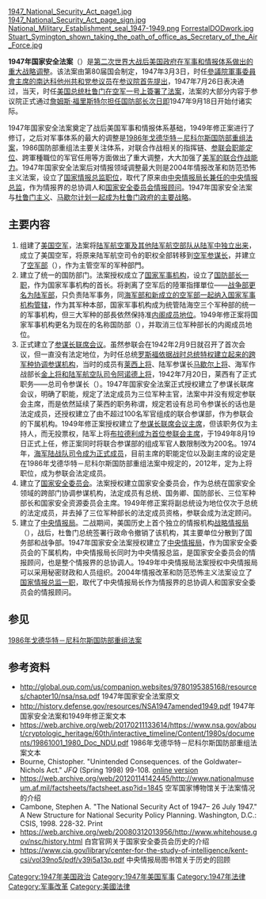 [1947_National_Security_Act_page1.jpg](https://zh.wikipedia.org/wiki/File:1947_National_Security_Act_page1.jpg "fig:1947_National_Security_Act_page1.jpg")
[1947_National_Security_Act_page_sign.jpg](https://zh.wikipedia.org/wiki/File:1947_National_Security_Act_page_sign.jpg "fig:1947_National_Security_Act_page_sign.jpg")
[National_Military_Establishment_seal_1947-1949.png](https://zh.wikipedia.org/wiki/File:National_Military_Establishment_seal_1947-1949.png "fig:National_Military_Establishment_seal_1947-1949.png")
[ForrestalDODwork.jpg](https://zh.wikipedia.org/wiki/File:ForrestalDODwork.jpg "fig:ForrestalDODwork.jpg")
[Stuart_Symington_shown_taking_the_oath_of_office_as_Secretary_of_the_Air_Force.jpg](https://zh.wikipedia.org/wiki/File:Stuart_Symington_shown_taking_the_oath_of_office_as_Secretary_of_the_Air_Force.jpg "fig:Stuart_Symington_shown_taking_the_oath_of_office_as_Secretary_of_the_Air_Force.jpg")

**1947年国家安全法案**（）是[第二次世界大战后](../Page/第二次世界大战.md "wikilink")[美国政府在](https://zh.wikipedia.org/wiki/美国政府 "wikilink")[军事和](https://zh.wikipedia.org/wiki/军事 "wikilink")[情报体系做出的重大战略调整](https://zh.wikipedia.org/wiki/情报 "wikilink")。该法案由第80届国会制定，1947年3月3日，时任[參議院軍事委員會主席的](https://zh.wikipedia.org/wiki/美國參議院軍事委員會 "wikilink")[南达科他州](../Page/南达科他州.md "wikilink")[共和党](https://zh.wikipedia.org/wiki/共和党 "wikilink")[参议员](https://zh.wikipedia.org/wiki/参议员 "wikilink")在[参议院首先提出](https://zh.wikipedia.org/wiki/参议院 "wikilink")，1947年7月26日表决通过，当天，时任[美国总统](../Page/美国总统.md "wikilink")[杜鲁门在](../Page/哈里·S·杜鲁门.md "wikilink")[空军一号上簽署了法案](../Page/空军一号.md "wikilink")，法案的大部分内容于参议院正式通过[詹姆斯·福里斯特尔担任](https://zh.wikipedia.org/wiki/詹姆斯·福里斯特尔 "wikilink")[国防部长次日即](../Page/美国国防部长.md "wikilink")1947年9月18日开始付诸实际。

1947年国家安全法案奠定了战后美国军事和情报体系基础，1949年修正案进行了修订，之后对军事体系的最大的调整是[1986年戈德华特－尼科尔斯国防部重组法案](../Page/戈德华特－尼科尔斯国防部重构法案.md "wikilink")，1986国防部重组法主要关注体系，对联合作战相关的指挥链、[参联会职能定位](https://zh.wikipedia.org/wiki/参谋长联席会议 "wikilink")、跨軍種職位的军官任用等方面做出了重大调整，大大加强了[美军的联合作战能力](../Page/美军.md "wikilink")。1947年国家安全法案后对情报领域调整最大则是2004年情报改革和防范恐怖主义法案，设立了[国家情报总监职位](https://zh.wikipedia.org/wiki/国家情报总监 "wikilink")，取代了原来由[中央情报局长兼任的](https://zh.wikipedia.org/wiki/中央情报局长 "wikilink")[中央情报总监](https://zh.wikipedia.org/wiki/中央情报总监 "wikilink")，作为情报界的总协调人和[国家安全委员会情报顾问](../Page/美国国家安全委员会.md "wikilink")。1947年国家安全法案与[杜鲁门主义](../Page/杜鲁门主义.md "wikilink")、[马歇尔计划一起成为杜鲁门政府的主要战略](../Page/马歇尔计划.md "wikilink")。

## 主要内容

1.  组建了[美国空军](../Page/美国空军.md "wikilink")，法案将[陆军航空軍及其他陆军航空部队从](../Page/美國陸軍航空軍.md "wikilink")[陆军中独立出来](../Page/美国陆军.md "wikilink")，成立了美国空军，将原来陆军航空司令的职权全部转移到[空军参谋长](../Page/美国空军参谋长.md "wikilink")，并建立了[空军部](https://zh.wikipedia.org/wiki/美國空軍部 "wikilink")（），作为主管空军的军种部門。
2.  建立了统一的国防部门。法案授权成立了[国家军事机构](../Page/美国国防部.md "wikilink")，设立了[国防部长一职](../Page/美国国防部长.md "wikilink")，作为国家军事机构的首长。将剥离了空军后的陸軍指揮單位——[战争部更名为](https://zh.wikipedia.org/wiki/美国战争部 "wikilink")[陆军部](https://zh.wikipedia.org/wiki/美国陆军部 "wikilink")，只负责陆军事务，同[海军部和新成立的空军部一起纳入国家军事机构管辖](../Page/美国海军部.md "wikilink")，作为其军种本部，国家军事机构成为统管陆海空三个军种部的统一的军事机构，但三大军种的部長依然保持准[内阁成员地位](../Page/美国内阁.md "wikilink")。1949年修正案将国家军事机构更名为现在的名称国防部（），并取消三位军种部长的内阁成员地位。
3.  正式建立了[参谋长联席会议](https://zh.wikipedia.org/wiki/参谋长联席会议 "wikilink")。虽然参联会在1942年2月9日就召开了首次会议，但一直没有法定地位，为时任总统[罗斯福依据战时总统特权建立起来的跨军种协调参谋机构](../Page/富兰克林·德拉诺·罗斯福.md "wikilink")，当时的成员有[莱西上将](https://zh.wikipedia.org/wiki/威廉·D·莱希 "wikilink")、陆军参谋长[马歇尔上将](../Page/乔治·卡特莱特·马歇尔.md "wikilink")、海军作战部长[金上将和陆军航空队司令](../Page/恩斯特·金恩.md "wikilink")[阿诺德上将](../Page/亨利·阿诺德.md "wikilink")，1942年7月20日，莱西有了正式职务——总司令参谋长（）。1947年国家安全法案正式授权建立了参谋长联席会议，明确了职能，规定了法定成员为三位军种主官，法案中并没有规定参联会主席，而是依然延续了莱西的职务称谓，规定若设有总司令参谋长的话也是法定成员，还授权建立了由不超过100名军官组成的联合参谋部，作为参联会的下属机构。1949年修正案授权建立了[参谋长联席会议主席](https://zh.wikipedia.org/wiki/参谋长联席会议主席 "wikilink")，但该职务仅为主持人，而无投票权，陆军上将[布拉德利成为首位参联会主席](../Page/奥马尔·布拉德利.md "wikilink")，于1949年8月19日正式上任，修正案同时将联合参谋部的组成军官人数限制改为200名。1974年，[海军陆战队司令成为正式成员](../Page/美国海军陆战队司令.md "wikilink")，目前主席的职能定位以及副主席的设定是在1986年戈德华特－尼科尔斯国防部重组法案中规定的，2012年，定为上将职位，成为参联会法定成员。
4.  建立了[国家安全委员会](../Page/国家安全委员会.md "wikilink")。法案授权建立国家安全委员会，作为总统在国家安全领域的跨部门协调参谋机构，法定成员有总统、国务卿、国防部长、三位军种部长和国家安全资源委员会主席。1949年修正案将副总统设为地位仅次于总统的法定成员，并去掉了三位军种部长的法定成员资格，参联会成为法定顾问。
5.  建立了[中央情报局](../Page/中央情报局.md "wikilink")。二战期间，美国历史上首个独立的情报机构[战略情报局](../Page/战略情报局.md "wikilink")（），战后，杜鲁门总统签署行政命令撤销了该机构，其主要单位分散到了国务部和战争部。1947年国家安全法案授权建立了[中央情报局](../Page/中央情报局.md "wikilink")，作为国家安全委员会的下属机构，中央情报局长同时为中央情报总监，是国家安全委员会的情报顾问，也是整个情报界的总协调人。1949年中央情报局法案授权中央情报局可以采用秘密财政和人员组织。2004年情报改革和防范恐怖主义法案设立了[国家情报总监一职](https://zh.wikipedia.org/wiki/国家情报总监 "wikilink")，取代了中央情报局长作为情报界的总协调人和国家安全委员会的情报顾问。

## 参见

[1986年戈德华特－尼科尔斯国防部重组法案](../Page/戈德华特－尼科尔斯国防部重构法案.md "wikilink")

## 参考资料

  - <http://global.oup.com/us/companion.websites/9780195385168/resources/chapter10/nsa/nsa.pdf>
    1947年国家安全法案原文
  - <http://history.defense.gov/resources/NSA1947amended1949.pdf>
    1947年国家安全法案和1949年修正案文本
  - <https://web.archive.org/web/20170211133614/https://www.nsa.gov/about/cryptologic_heritage/60th/interactive_timeline/Content/1980s/documents/19861001_1980_Doc_NDU.pdf>
    1986年戈德华特－尼科尔斯国防部重组法案文本
  - Bourne, Chistopher. "Unintended Consequences. of the
    Goldwater–Nichols Act." *JFQ* (Spring 1998) 99-108. [online
    version](http://www.dtic.mil/dtic/tr/fulltext/u2/a525942.pdf)
  - <https://web.archive.org/web/20120114142445/http://www.nationalmuseum.af.mil/factsheets/factsheet.asp?id=1845>
    空军国家博物馆关于法案情况的介绍
  - Cambone, Stephen A. "The National Security Act of 1947– 26 July
    1947." A New Structure for National Security Policy Planning.
    Washington, D.C.: CSIS, 1998. 228-32. Print
  - <https://web.archive.org/web/20080312013956/http://www.whitehouse.gov/nsc/history.html>
    白宫官网关于国家安全委员会历史的介绍
  - <https://www.cia.gov/library/center-for-the-study-of-intelligence/kent-csi/vol39no5/pdf/v39i5a13p.pdf>
    中央情报局图书馆关于历史的回顾

[Category:1947年美国政治](https://zh.wikipedia.org/wiki/Category:1947年美国政治 "wikilink")
[Category:1947年美国军事](https://zh.wikipedia.org/wiki/Category:1947年美国军事 "wikilink")
[Category:1947年法律](https://zh.wikipedia.org/wiki/Category:1947年法律 "wikilink")
[Category:军事改革](https://zh.wikipedia.org/wiki/Category:军事改革 "wikilink")
[Category:美國法律](https://zh.wikipedia.org/wiki/Category:美國法律 "wikilink")